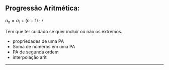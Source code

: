 
## Progressão Aritmética:

$a_n = a_{1}+(n-1)\cdot r$

Tem que ter cuidado se quer incluir ou não os extremos.

- propriedades de uma PA
- Soma de números em uma PA
- PA de segunda ordem
- interpolação arit

---
